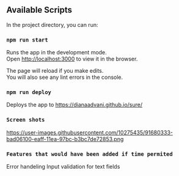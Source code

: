 ## Available Scripts

In the project directory, you can run:

### `npm run start`

Runs the app in the development mode.<br />
Open [http://localhost:3000](http://localhost:3000) to view it in the browser.

The page will reload if you make edits.<br />
You will also see any lint errors in the console.

### `npm run deploy`
Deploys the app to https://dianaadvani.github.io/sure/


### `Screen shots`
https://user-images.githubusercontent.com/10275435/91680333-bad06100-eaff-11ea-97bc-b3bc7de72853.png

### `Features that would have been added if time permited`
Error handeling 
Input validation for text fields 
